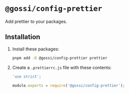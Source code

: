 # `@gossi/config-prettier`

Add prettier to your packages.

## Installation

1) Install these packages:

    ```sh
    pnpm add -D @gossi/config-prettier prettier
    ```

2) Create a `.prettierrc.js` file with these contents:

    ```js
    'use strict';

    module.exports = require('@gossi/config-prettier');
    ```
